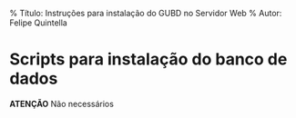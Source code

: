 % Título: Instruções para instalação do GUBD no Servidor Web
% Autor: Felipe Quintella

# Scripts para instalação do banco de dados

**ATENÇÃO** Não necessários


